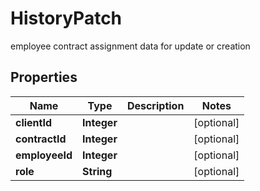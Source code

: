 

# HistoryPatch

employee contract assignment data for update or creation

## Properties

| Name | Type | Description | Notes |
|------------ | ------------- | ------------- | -------------|
|**clientId** | **Integer** |  |  [optional] |
|**contractId** | **Integer** |  |  [optional] |
|**employeeId** | **Integer** |  |  [optional] |
|**role** | **String** |  |  [optional] |



